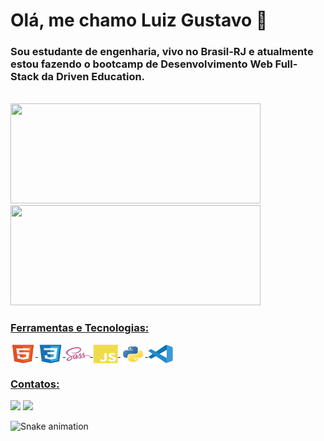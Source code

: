 # Olá, me chamo Luiz Gustavo 👋

### Sou estudante de engenharia, vivo no Brasil-RJ e atualmente estou fazendo o bootcamp de Desenvolvimento Web Full-Stack da Driven Education.

<!-- - Sou estudante de Engenharia Mecânica na Universidade Federal do Rio de Janeiro
- Durante 2 anos dei monitoria de programação em Python na faculdade
- Atualmente estou fazendo o bootcamp de Desenvolvimento Web Full-Stack na Driven Education -->
<br>

<div>
  <a href="https://github.com/lgsfarias">
  <img height="160em" width="400" src="https://github-readme-stats.vercel.app/api?username=lgsfarias&show_icons=true&theme=dracula&include_all_commits=true&count_private=true"/>
  <img height="160em" width="400" src="https://github-readme-stats.vercel.app/api/top-langs/?username=lgsfarias&layout=compact&langs_count=7&theme=dracula"/>
</div>

  ### Ferramentas e Tecnologias:
  
<div style="display: inline_block" >
  <img align="center" alt="HTML" height="30" width="40" src="https://raw.githubusercontent.com/devicons/devicon/master/icons/html5/html5-original.svg">
  <img align="center" alt="CSS" height="30" width="40" src="https://raw.githubusercontent.com/devicons/devicon/master/icons/css3/css3-original.svg">
  <img align="center" alt="Sass" height="30" width="40" src="https://raw.githubusercontent.com/devicons/devicon/master/icons/sass/sass-original.svg">
  <img align="center" alt="Js" height="30" width="40" src="https://raw.githubusercontent.com/devicons/devicon/master/icons/javascript/javascript-plain.svg">
  <img align="center" alt="Python" height="30" width="40" src="https://raw.githubusercontent.com/devicons/devicon/master/icons/python/python-original.svg">
  <img align="center" alt="VSCode" height="30" width="40" src="https://raw.githubusercontent.com/devicons/devicon/master/icons/vscode/vscode-original.svg">
</div>

  ### Contatos:

<div>
  <a href = "mailto:lgsfarias.dev@gmail.com"><img src="https://img.shields.io/badge/Gmail-D14836?style=for-the-badge&logo=gmail&logoColor=white" target="_blank"></a>
  <a href="https://instagram.com/farias_95/" target="_blank"><img src="https://img.shields.io/badge/-Instagram-%23E4405F?style=for-the-badge&logo=instagram&logoColor=white"></a>
<!--   <a href="https://www.linkedin.com/in/seu-usuário-linkedln-aqui" target="_blank"><img src="https://img.shields.io/badge/-LinkedIn-%230077B5?style=for-the-badge&logo=linkedin&logoColor=white" target="_blank"></a>    -->
  </div>
  
![Snake animation](https://github.com/lgsfarias/lgsfarias/blob/output/github-contribution-grid-snake.svg)

<!---
lgsfarias/lgsfarias is a ✨ special ✨ repository because its `README.md` (this file) appears on your GitHub profile.
You can click the Preview link to take a look at your changes.
--->
